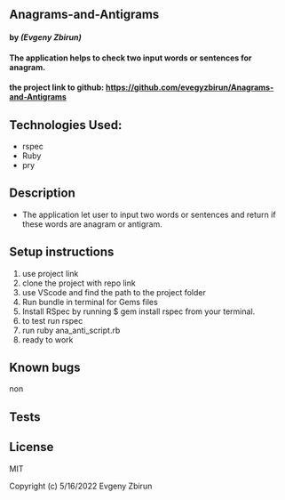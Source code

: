 
## Anagrams-and-Antigrams

#### by _**(Evgeny Zbirun)**_

#### The application helps to check two input words or sentences for anagram.



#### the project link to github: https://github.com/evegyzbirun/Anagrams-and-Antigrams

## Technologies Used:
* rspec
* Ruby
* pry
## Description
* The application let user to input  two words or sentences and return if these words are anagram or antigram.
## Setup instructions

1. use project link
2. clone the project with repo link
3. use VScode and find the path to the project folder
4. Run bundle in terminal for Gems files
5. Install RSpec by running $ gem install rspec from your terminal.
6. to test run rspec
7. run ruby ana_anti_script.rb 
8. ready to work


## Known bugs
 non
## Tests
 
## License

MIT

Copyright (c) 5/16/2022 Evgeny Zbirun

